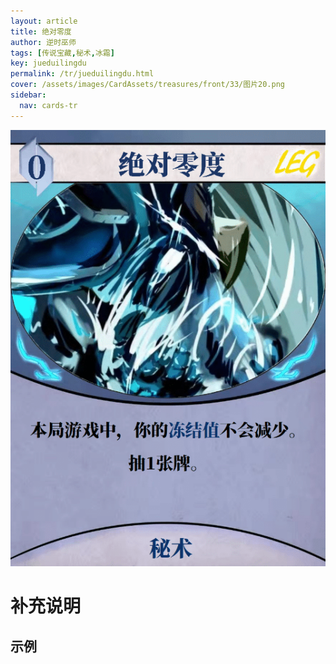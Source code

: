 ```yaml
---
layout: article
title: 绝对零度
author: 逆时巫师
tags: [传说宝藏,秘术,冰霜]
key: jueduilingdu
permalink: /tr/jueduilingdu.html
cover: /assets/images/CardAssets/treasures/front/33/图片20.png
sidebar:
  nav: cards-tr
---
```

![](/assets/images/CardAssets/treasures/front/33/图片20.png)

# 补充说明



## 示例
> 